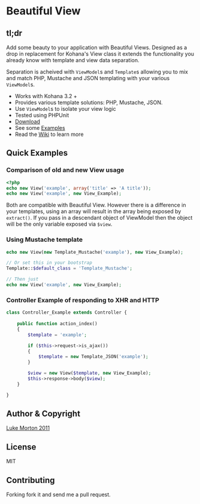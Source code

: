 # Beautiful View

## tl;dr

Add some beauty to your application with Beautiful Views.
Designed as a drop in replacement for Kohana's View class
it extends the functionality you already know with template
and view data separation.

Separation is acheived with `ViewModel`s and `Template`s
allowing you to mix and match PHP, Mustache and JSON
templating with your various `ViewModel`s.

 - Works with Kohana 3.2 +
 - Provides various template solutions: PHP, Mustache, JSON.
 - Use `ViewModel`s to isolate your view logic
 - Tested using PHPUnit
 - [Download](https://github.com/beautiful/view/zipball/master)
 - See some [Examples](https://github.com/beautiful/example)
 - Read the [Wiki](https://github.com/beautiful/view/wiki) to learn more

## Quick Examples

### Comparison of old and new View usage

```php
<?php
echo new View('example', array('title' => 'A title'));
echo new View('example', new View_Example);
```

Both are compatible with Beautiful View. However there is a
difference in your templates, using an array will result in
the array being exposed by `extract()`. If you pass in a
descendant object of ViewModel then the object will be the
only variable exposed via `$view`.

### Using Mustache template

```php
echo new View(new Template_Mustache('example'), new View_Example);

// Or set this in your bootstrap
Template::$default_class = 'Template_Mustache';

// Then just
echo new View('example', new View_Example);
```

### Controller Example of responding to XHR and HTTP

```php
class Controller_Example extends Controller {
	
	public function action_index()
	{
		$template = 'example';

		if ($this->request->is_ajax())
		{
			$template = new Template_JSON('example');
		}

		$view = new View($template, new View_Example);
		$this->response->body($view);
	}

}
```

## Author & Copyright

[Luke Morton 2011](http://lukemorton.co.uk)

## License

MIT

## Contributing

Forking fork it and send me a pull request.
